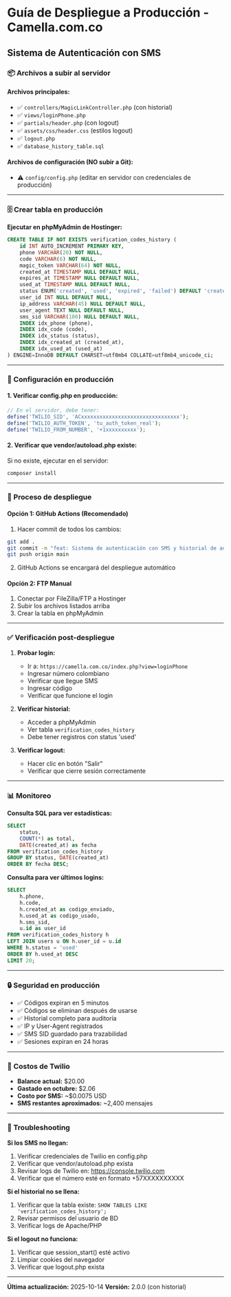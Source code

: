 # Guía de Despliegue a Producción - Camella.com.co
## Sistema de Autenticación con SMS

### 📦 Archivos a subir al servidor

#### **Archivos principales:**
- ✅ `controllers/MagicLinkController.php` (con historial)
- ✅ `views/loginPhone.php`
- ✅ `partials/header.php` (con logout)
- ✅ `assets/css/header.css` (estilos logout)
- ✅ `logout.php`
- ✅ `database_history_table.sql`

#### **Archivos de configuración (NO subir a Git):**
- ⚠️ `config/config.php` (editar en servidor con credenciales de producción)

---

### 🗄️ Crear tabla en producción

**Ejecutar en phpMyAdmin de Hostinger:**

```sql
CREATE TABLE IF NOT EXISTS verification_codes_history (
    id INT AUTO_INCREMENT PRIMARY KEY,
    phone VARCHAR(20) NOT NULL,
    code VARCHAR(6) NOT NULL,
    magic_token VARCHAR(64) NOT NULL,
    created_at TIMESTAMP NULL DEFAULT NULL,
    expires_at TIMESTAMP NULL DEFAULT NULL,
    used_at TIMESTAMP NULL DEFAULT NULL,
    status ENUM('created', 'used', 'expired', 'failed') DEFAULT 'created',
    user_id INT NULL DEFAULT NULL,
    ip_address VARCHAR(45) NULL DEFAULT NULL,
    user_agent TEXT NULL DEFAULT NULL,
    sms_sid VARCHAR(100) NULL DEFAULT NULL,
    INDEX idx_phone (phone),
    INDEX idx_code (code),
    INDEX idx_status (status),
    INDEX idx_created_at (created_at),
    INDEX idx_used_at (used_at)
) ENGINE=InnoDB DEFAULT CHARSET=utf8mb4 COLLATE=utf8mb4_unicode_ci;
```

---

### 🔧 Configuración en producción

#### **1. Verificar config.php en producción:**

```php
// En el servidor, debe tener:
define('TWILIO_SID', 'ACxxxxxxxxxxxxxxxxxxxxxxxxxxxxxxxx');
define('TWILIO_AUTH_TOKEN', 'tu_auth_token_real');
define('TWILIO_FROM_NUMBER', '+1xxxxxxxxxx');
```

#### **2. Verificar que vendor/autoload.php existe:**

Si no existe, ejecutar en el servidor:
```bash
composer install
```

---

### 🚀 Proceso de despliegue

#### **Opción 1: GitHub Actions (Recomendado)**

1. Hacer commit de todos los cambios:
```bash
git add .
git commit -m "feat: Sistema de autenticación con SMS y historial de auditoría"
git push origin main
```

2. GitHub Actions se encargará del despliegue automático

#### **Opción 2: FTP Manual**

1. Conectar por FileZilla/FTP a Hostinger
2. Subir los archivos listados arriba
3. Crear la tabla en phpMyAdmin

---

### ✅ Verificación post-despliegue

1. **Probar login:**
   - Ir a: `https://camella.com.co/index.php?view=loginPhone`
   - Ingresar número colombiano
   - Verificar que llegue SMS
   - Ingresar código
   - Verificar que funcione el login

2. **Verificar historial:**
   - Acceder a phpMyAdmin
   - Ver tabla `verification_codes_history`
   - Debe tener registros con status 'used'

3. **Verificar logout:**
   - Hacer clic en botón "Salir"
   - Verificar que cierre sesión correctamente

---

### 📊 Monitoreo

**Consulta SQL para ver estadísticas:**

```sql
SELECT 
    status,
    COUNT(*) as total,
    DATE(created_at) as fecha
FROM verification_codes_history
GROUP BY status, DATE(created_at)
ORDER BY fecha DESC;
```

**Consulta para ver últimos logins:**

```sql
SELECT 
    h.phone,
    h.code,
    h.created_at as codigo_enviado,
    h.used_at as codigo_usado,
    h.sms_sid,
    u.id as user_id
FROM verification_codes_history h
LEFT JOIN users u ON h.user_id = u.id
WHERE h.status = 'used'
ORDER BY h.used_at DESC
LIMIT 20;
```

---

### 🔒 Seguridad en producción

- ✅ Códigos expiran en 5 minutos
- ✅ Códigos se eliminan después de usarse
- ✅ Historial completo para auditoría
- ✅ IP y User-Agent registrados
- ✅ SMS SID guardado para trazabilidad
- ✅ Sesiones expiran en 24 horas

---

### 📱 Costos de Twilio

- **Balance actual:** $20.00
- **Gastado en octubre:** $2.06
- **Costo por SMS:** ~$0.0075 USD
- **SMS restantes aproximados:** ~2,400 mensajes

---

### 🐛 Troubleshooting

**Si los SMS no llegan:**
1. Verificar credenciales de Twilio en config.php
2. Verificar que vendor/autoload.php exista
3. Revisar logs de Twilio en: https://console.twilio.com
4. Verificar que el número esté en formato +57XXXXXXXXXX

**Si el historial no se llena:**
1. Verificar que la tabla existe: `SHOW TABLES LIKE 'verification_codes_history';`
2. Revisar permisos del usuario de BD
3. Verificar logs de Apache/PHP

**Si el logout no funciona:**
1. Verificar que session_start() esté activo
2. Limpiar cookies del navegador
3. Verificar que logout.php exista

---

**Última actualización:** 2025-10-14
**Versión:** 2.0.0 (con historial)

